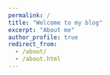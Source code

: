 ```yaml
---
permalink: /
title: "Welcome to my blog"
excerpt: "About me"
author_profile: true
redirect_from: 
  - /about/
  - /about.html
---
```


